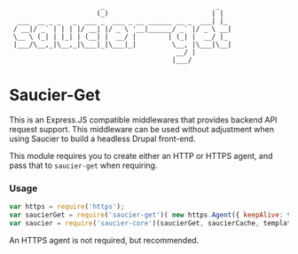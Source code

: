 ```
                       _                            _   
                      (_)                          | |  
  ___  __ _ _   _  ___ _  ___ _ __ ______ __ _  ___| |_ 
 / __|/ _` | | | |/ __| |/ _ \ '__|______/ _` |/ _ \ __|
 \__ \ (_| | |_| | (__| |  __/ |        | (_| |  __/ |_ 
 |___/\__,_|\__,_|\___|_|\___|_|         \__, |\___|\__|
                                          __/ |         
                                         |___/          
```

# Saucier-Get

This is an Express.JS compatible middlewares that provides backend API request support. This middleware can be used without adjustment when using Saucier to build a headless Drupal front-end.

This module requires you to create either an HTTP or HTTPS agent, and pass that to `saucier-get` when requiring. 

### Usage

```javascript
var https = require('https');
var saucierGet = require('saucier-get')( new https.Agent({ keepAlive: true}) );
var saucier = require('saucier-core')(saucierGet, saucierCache, templates, {});
```

An HTTPS agent is not required, but recommended. 
